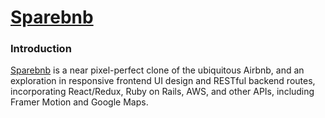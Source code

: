 # [Sparebnb](https://sparebnb-bya6.onrender.com)

### Introduction

<!-- Sparebnb is a near pixel-perfect clone of Airbnb, where people can reserve short-term stays at locations hosted by other users. -->
[Sparebnb](https://sparebnb-bya6.onrender.com) is a near pixel-perfect clone of the ubiquitous Airbnb, and an exploration in responsive frontend UI design and RESTful backend routes, incorporating React/Redux, Ruby on Rails, AWS, and other APIs, including Framer Motion and Google Maps.

<!-- 
# README

This README would normally document whatever steps are necessary to get the
application up and running.

Things you may want to cover:

* Ruby version

* System dependencies

* Configuration

* Database creation

* Database initialization

* How to run the test suite

* Services (job queues, cache servers, search engines, etc.)

* Deployment instructions

* ...
-->